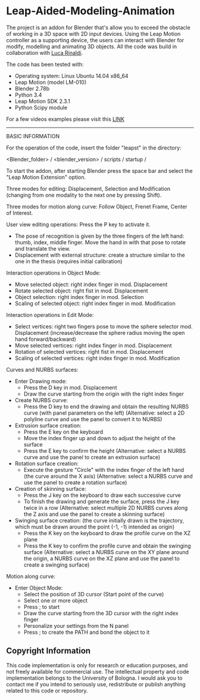 # Leap-Aided-Modeling-Animation
The project is an addon for Blender that's allow you to exceed the obstacle of working in a 3D space with 2D input devices. Using the Leap Motion controller as a supporting device, the users can interact with Blender for modify, modelling and animating 3D objects. All the code was build in collaboration with <a href="https://www.linkedin.com/in/lucarinaldi91/">Luca Rinaldi</a>.

The code has been tested with:

- Operating system: Linux Ubuntu 14.04 x86_64
- Leap Motion (model LM-010)
- Blender 2.78b
- Python 3.4
- Leap Motion SDK 2.3.1
- Python Scipy module

For a few videos examples please visit this <a href="https://www.youtube.com/watch?v=nES1hmCJBLU&list=PLjBy4bcSz3fo7oJYm3-9Sqqwvg2LwebQR">LINK</a>

-------------------------------------------------- -----------------------------------------
BASIC INFORMATION

For the operation of the code, insert the folder "leapst" in the directory:

<Blender_folder> / <blender_version> / scripts / startup /

To start the addon, after starting Blender press the space bar and select the "Leap Motion Extension" option.

Three modes for editing: Displacement, Selection and Modification (changing from one modality to the next one by pressing Shift).

Three modes for motion along curve: Follow Object, Frenet Frame, Center of Interest.

User view editing operations:
Press the P key to activate it. 
- The pose of recognition is given by the three fingers of the left hand: thumb, index, middle finger. 
  Move the hand in with that pose to rotate and translate the view.
- Displacement with external structure: create a structure similar to the one in the thesis (requires initial calibration)

Interaction operations in Object Mode:
- Move selected object: right index finger in mod. Displacement
- Rotate selected object: right fist in mod. Displacement
- Object selection: right index finger in mod. Selection
- Scaling of selected object: right index finger in mod. Modification

Interaction operations in Edit Mode:
- Select vertices: right two fingers pose to move the sphere selector mod. Displacement
(increase/decrease the sphere radius moving the open hand forward/backward)
- Move selected vertices: right index finger in mod. Displacement
- Rotation of selected vertices: right fist in mod. Displacement
- Scaling of selected vertices: right index finger in mod. Modification

Curves and NURBS surfaces:
- Enter Drawing mode:
  - Press the D key in mod. Displacement
  - Draw the curve starting from the origin with the right index finger
- Create NURBS curve:
  - Press the D key to end the drawing and obtain the resulting NURBS curve (with panel parameters on the left)
  (Alternative: select a 2D polyline curve and use the panel to convert it to NURBS)
- Extrusion surface creation:
  - Press the E key on the keyboard
  - Move the index finger up and down to adjust the height of the surface
  - Press the E key to confirm the height
  (Alternative: select a NURBS curve and use the panel to create an extrusion surface)
- Rotation surface creation:
  - Execute the gesture "Circle" with the index finger of the left hand (the curve around the X axis)
  (Alternative: select a NURBS curve and use the panel to create a rotation surface)
- Creation of skinning surface:
  - Press the J key on the keyboard to draw each successive curve
  - To finish the drawing and generate the surface, press the J key twice in a row
  (Alternative: select multiple 2D NURBS curves along the Z axis and use the panel to create a skinning surface)
- Swinging surface creation:
  (the curve initially drawn is the trajectory, which must be drawn around the point (-1, -1) intended as origin)
  - Press the K key on the keyboard to draw the profile curve on the XZ plane
  - Press the K key to confirm the profile curve and obtain the swinging surface
  (Alternative: select a NURBS curve on the XY plane around the origin, a NURBS curve on the XZ plane and use the panel to create a swinging surface)

Motion along curve:
- Enter Object Mode:
  - Select the position of 3D cursor (Start point of the curve)
  - Select one or more object 
  - Press ; to start
  - Draw the curve starting from the 3D cursor with the right index finger
  - Personalize your settings from the N panel
  - Press ; to create the PATH and bond the object to it

Copyright Information
------------
This code implementation is only for research or education purposes, and not freely available for commercial use. The intellectual property and code implementation belongs to the University of Bologna. I would ask you to contact me if you intend to seriously use, redistribute or publish anything related to this code or repository.
